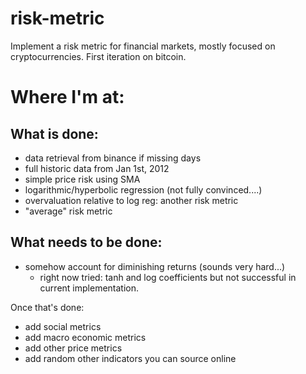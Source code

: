 # risk-metric
Implement a risk metric for financial markets, mostly focused on cryptocurrencies. First iteration on bitcoin. 

# Where I'm at:

## What is done:
- data retrieval from binance if missing days
- full historic data from Jan 1st, 2012
- simple price risk using SMA
- logarithmic/hyperbolic regression (not fully convinced....)
- overvaluation relative to log reg: another risk metric
- "average" risk metric

## What needs to be done:
- somehow account for diminishing returns (sounds very hard...)
    - right now tried: tanh and log coefficients but not successful in current implementation. 

Once that's done: 
- add social metrics
- add macro economic metrics
- add other price metrics
- add random other indicators you can source online